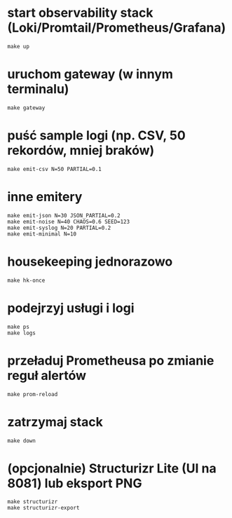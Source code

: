 # start observability stack (Loki/Promtail/Prometheus/Grafana)
```
make up
```
# uruchom gateway (w innym terminalu)
```
make gateway
```

# puść sample logi (np. CSV, 50 rekordów, mniej braków)
```
make emit-csv N=50 PARTIAL=0.1
```
# inne emitery
```
make emit-json N=30 JSON_PARTIAL=0.2
make emit-noise N=40 CHAOS=0.6 SEED=123
make emit-syslog N=20 PARTIAL=0.2
make emit-minimal N=10
```
# housekeeping jednorazowo
```
make hk-once
```
# podejrzyj usługi i logi
```
make ps
make logs
```
# przeładuj Prometheusa po zmianie reguł alertów
```
make prom-reload
```
# zatrzymaj stack
```
make down
```
# (opcjonalnie) Structurizr Lite (UI na 8081) lub eksport PNG
```
make structurizr
make structurizr-export
```
